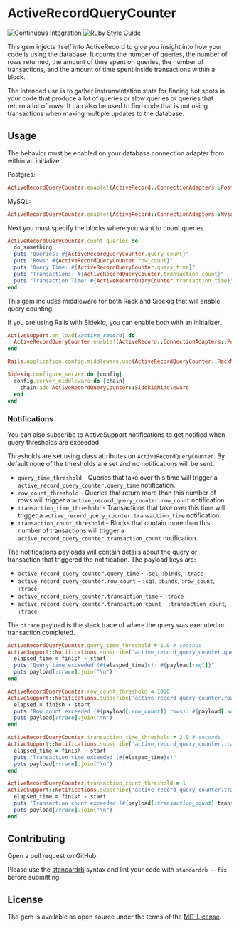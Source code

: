 # ActiveRecordQueryCounter

![Continuous Integration](https://github.com/bdurand/active_record_query_counter/workflows/Continuous%20Integration/badge.svg)
[![Ruby Style Guide](https://img.shields.io/badge/code_style-standard-brightgreen.svg)](https://github.com/testdouble/standard)

This gem injects itself into ActiveRecord to give you insight into how your code is using the database. It counts the number of queries, the number of rows returned, the amount of time spent on queries, the number of transactions, and the amount of time spent inside transactions within a block.

The intended use is to gather instrumentation stats for finding hot spots in your code that produce a lot of queries or slow queries or queries that return a lot of rows. It can also be used to find code that is not using transactions when making multiple updates to the database.

## Usage

The behavior must be enabled on your database connection adapter from within an initializer.

Postgres:

```ruby
ActiveRecordQueryCounter.enable!(ActiveRecord::ConnectionAdapters::PostgreSQLAdapter)
```

MySQL:

```ruby
ActiveRecordQueryCounter.enable!(ActiveRecord::ConnectionAdapters::Mysql2Adapter)
```

Next you must specify the blocks where you want to count queries.

```ruby
ActiveRecordQueryCounter.count_queries do
  do_something
  puts "Queries: #{ActiveRecordQueryCounter.query_count}"
  puts "Rows: #{ActiveRecordQueryCounter.row_count}"
  puts "Query Time: #{ActiveRecordQueryCounter.query_time}"
  puts "Transactions: #{ActiveRecordQueryCounter.transaction_count}"
  puts "Transaction Time: #{ActiveRecordQueryCounter.transaction_time}"
end
```

This gem includes middleware for both Rack and Sidekiq that will enable query counting.

If you are using Rails with Sidekiq, you can enable both with an initializer.

```ruby
ActiveSupport.on_load(:active_record) do
  ActiveRecordQueryCounter.enable!(ActiveRecord::ConnectionAdapters::PostgreSQLAdapter)
end

Rails.application.config.middleware.use(ActiveRecordQueryCounter::RackMiddleware)

Sidekiq.configure_server do |config|
  config.server_middleware do |chain|
    chain.add ActiveRecordQueryCounter::SidekiqMiddleware
  end
end
```

### Notifications

You can also subscribe to ActiveSupport notifications to get notified when query thresholds are exceeded.

Thresholds are set using class attributes on `ActiveRecordQueryCounter`. By default none of the thresholds are set and no notifications will be sent.

- `query_time_threshold` - Queries that take over this time will trigger a `active_record_query_counter.query_time` notification.
- `row_count_threshold` - Queries that return more than this number of rows will trigger a `active_record_query_counter.row_count` notification.
- `transaction_time_threshold` - Transactions that take over this time will trigger a `active_record_query_counter.transaction_time` notification.
- `transaction_count_threshold` - Blocks that contain more than this number of transactions will trigger a `active_record_query_counter.transaction_count` notification.

The notifications payloads will contain details about the query or transaction that triggered the notification. The payload keys are:

- `active_record_query_counter.query_time` - `:sql`, `:binds`, `:trace`
- `active_record_query_counter.row_count` - `:sql`, `:binds`, `:row_count`, `:trace`
- `active_record_query_counter.transaction_time` - `:trace`
- `active_record_query_counter.transaction_count` - `:transaction_count`, `:trace`

The `:trace` payload is the stack trace of where the query was executed or transaction completed.

```ruby
ActiveRecordQueryCounter.query_time_threshold = 1.0 # seconds
ActiveSupport::Notifications.subscribe('active_record_query_counter.query_time') do |name, start, finish, id, payload|
  elapsed_time = finish - start
  puts "Query time exceeded (#{elasped_time}s): #{payload[:sql]}"
  puts payload[:trace].join("\n")
end

ActiveRecordQueryCounter.row_count_threshold = 1000
ActiveSupport::Notifications.subscribe('active_record_query_counter.row_count') do |name, start, finish, id, payload|
  elapsed = finish - start
  puts "Row count exceeded (#{payload[:row_count]} rows): #{payload[:sql]}"
  puts payload[:trace].join("\n")
end

ActiveRecordQueryCounter.transaction_time_threshold = 2.0 # seconds
ActiveSupport::Notifications.subscribe('active_record_query_counter.transaction_time') do |name, start, finish, id, payload|
  elapsed_time = finish - start
  puts "Transaction time exceeded (#{elasped_time}s)"
  puts payload[:trace].join("\n")
end

ActiveRecordQueryCounter.transaction_count_threshold = 1
ActiveSupport::Notifications.subscribe('active_record_query_counter.transaction_count') do |name, start, finish, id, payload|
  elapsed_time = finish - start
  puts "Transaction count exceeded (#{payload[:transaction_count] transactions in #{elasped_time}s)"
  puts payload[:trace].join("\n")
end
```

## Contributing

Open a pull request on GitHub.

Please use the [standardrb](https://github.com/testdouble/standard) syntax and lint your code with `standardrb --fix` before submitting.

## License

The gem is available as open source under the terms of the [MIT License](https://opensource.org/licenses/MIT).
